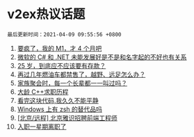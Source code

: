 # v2ex热议话题

`最后更新时间：2021-04-09 09:55:56 +0800`

1. [要疯了，我的 M1，才 4 个月吧](https://www.v2ex.com/t/768960)
1. [微软的 C# 和 .NET 未能发展好是不是和名字起的不好也有关系](https://www.v2ex.com/t/768962)
1. [25 岁，到底应不应该要有存款？](https://www.v2ex.com/t/769087)
1. [再过几年燃油车都禁售了，越野、远足怎么办？](https://www.v2ex.com/t/769103)
1. [家族聚会时，每一个长辈都一一叫过吗？](https://www.v2ex.com/t/769013)
1. [大龄 C++求职历程](https://www.v2ex.com/t/769036)
1. [看完这块代码,我久久不能平静](https://www.v2ex.com/t/769094)
1. [Windows 上有 zsh 的替代品吗](https://www.v2ex.com/t/769061)
1. [[北京/远程] 北京雅识招聘前端工程师](https://www.v2ex.com/t/769052)
1. [入职一星期离职了](https://www.v2ex.com/t/769053)

